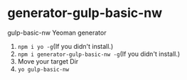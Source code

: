# generator-gulp-basic-nw
gulp-basic-nw Yeoman generator

1. `npm i yo -g`(If you didn't install.)
2. `npm i generator-gulp-basic-nw -g`(If you didn't install.)
3. Move your target Dir
4. `yo gulp-basic-nw`
